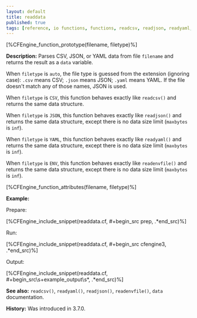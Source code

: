 ```yaml
---
layout: default
title: readdata
published: true
tags: [reference, io functions, functions, readcsv, readjson, readyaml, readdata, readenvfile, CSV, JSON, YAML, ENV, container]
---
```


[%CFEngine_function_prototype(filename, filetype)%]

**Description:** Parses CSV, JSON, or YAML data from file `filename`
and returns the result as a `data` variable.

When `filetype` is `auto`, the file type is guessed from the extension
(ignoring case): `.csv` means CSV; `.json` means JSON; `.yaml` means
YAML. If the file doesn't match any of those names, JSON is used.

When `filetype` is `CSV`, this function behaves exactly like
`readcsv()` and returns the same data structure.

When `filetype` is `JSON`, this function behaves exactly like
`readjson()` and returns the same data structure, except there is no
data size limit (`maxbytes` is `inf`).

When `filetype` is `YAML`, this function behaves exactly like
`readyaml()` and returns the same data structure, except there is no
data size limit (`maxbytes` is `inf`).

When `filetype` is `ENV`, this function behaves exactly like
`readenvfile()` and returns the same data structure, except there is no
data size limit (`maxbytes` is `inf`).

[%CFEngine_function_attributes(filename, filetype)%]

**Example:**

Prepare:

[%CFEngine_include_snippet(readdata.cf, #\+begin_src prep, .*end_src)%]

Run:

[%CFEngine_include_snippet(readdata.cf, #\+begin_src cfengine3, .*end_src)%]

Output:

[%CFEngine_include_snippet(readdata.cf, #\+begin_src\s+example_output\s*, .*end_src)%]

**See also:** `readcsv()`, `readyaml()`, `readjson()`, `readenvfile()`, `data` documentation.

**History:** Was introduced in 3.7.0.
